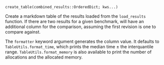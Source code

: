 ```
create_table(combined_results::OrderedDict; kws...)
```

Create a markdown table of the results loaded from the `load_results` function. If there are two results for a given benchmark, will have an additional column for the comparison, assuming the first revision is one to compare against.

The `formatter` keyword argument generates the column value. It defaults to `TableUtils.format_time`, which prints the median time ± the interquantile range. `TableUtils.format_memory` is also available to print the number of allocations and the allocated memory.
